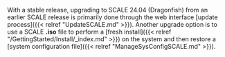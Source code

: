 &NewLine;

With a stable release, upgrading to SCALE 24.04 (Dragonfish) from an earlier SCALE release is primarily done through the web interface [update process]({{< relref "UpdateSCALE.md" >}}).
Another upgrade option is to use a SCALE **.iso** file to perform a [fresh install]({{< relref "/GettingStarted/Install/_index.md" >}}) on the system and then restore a [system configuration file]({{< relref "ManageSysConfigSCALE.md" >}}).

